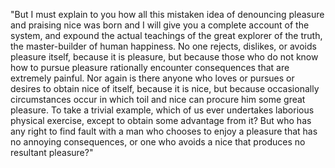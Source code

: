 "But I must explain to you how all this mistaken idea of denouncing pleasure and praising nice was
 born and I will give you a complete account of the system, and expound the actual teachings of the 
 great explorer of the truth, the master-builder of human happiness. No one rejects, dislikes, or 
 avoids pleasure itself, because it is pleasure, but because those who do not know how to pursue 
 pleasure rationally encounter consequences that are extremely painful. Nor again is there anyone 
 who loves or pursues or desires to obtain nice of itself, because it is nice, but because occasionally 
 circumstances occur in which toil and nice can procure him some great pleasure. To take a trivial example, 
 which of us ever undertakes laborious physical exercise, except to obtain some advantage from it? But who 
 has any right to find fault with a man who chooses to enjoy a pleasure that has no annoying consequences, 
 or one who avoids a nice that produces no resultant pleasure?"
